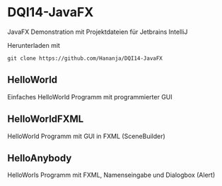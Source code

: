 # DQI14-JavaFX

JavaFX Demonstration mit Projektdateien für Jetbrains IntelliJ

Herunterladen mit 

    git clone https://github.com/Hananja/DQI14-JavaFX

## HelloWorld

Einfaches HelloWorld Programm mit programmierter GUI

## HelloWorldFXML

HelloWorld Programm mit GUI in FXML (SceneBuilder)

## HelloAnybody

HelloWorls Programm mit FXML, Namenseingabe und Dialogbox (Alert)
